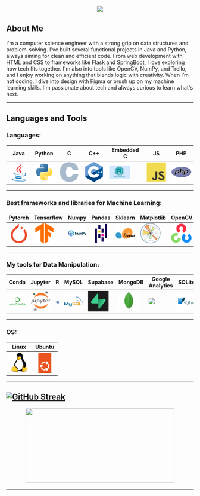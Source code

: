 <p align="center">
  <img src="https://capsule-render.vercel.app/api?type=venom&height=220&section=header&text=I%20am%20%0Ashroumith&fontSize=50&fontAlignY=40&color=0:8871e5,100:b678c4&stroke=b678c4" />
</p>


## About Me    
I'm a computer science engineer with a strong grip on data structures and problem-solving. I've built several functional projects in Java and Python, always aiming for clean and efficient code. From web development with HTML and CSS to frameworks like Flask and SpringBoot, I love exploring how tech fits together. I'm also into tools like OpenCV, NumPy, and Trello, and I enjoy working on anything that blends logic with creativity. When I’m not coding, I dive into design with Figma or brush up on my machine learning skills. I'm passionate about tech and always curious to learn what's next.

---

## Languages and Tools 

### Languages:

| Java | Python | C | C++ | Embedded C | JS | PHP |
|--------|----|-----|------|------------|-----|-----|
 | <img src="https://github.com/devicons/devicon/blob/master/icons/java/java-original.svg" width="55"/> |<img src="https://github.com/devicons/devicon/blob/master/icons/python/python-original.svg" width="55"/> | <img src="https://github.com/devicons/devicon/blob/master/icons/c/c-original.svg" width="55"/> | <img src="https://github.com/devicons/devicon/blob/master/icons/cplusplus/cplusplus-original.svg" width="55"/> | <img src="https://raw.githubusercontent.com/shroumith-simha/assets/main/embedded-c.png" width="55"/> | <img src="https://github.com/devicons/devicon/blob/master/icons/javascript/javascript-original.svg" width="55"/> | <img src="https://github.com/devicons/devicon/blob/master/icons/php/php-original.svg" width="55"/> |

---

### Best frameworks and libraries for Machine Learning:

| Pytorch | Tensorflow | Numpy | Pandas | Sklearn | Matplotlib | OpenCV |
|--------|------------|--------|--------|---------|------------|--------|
| <img src="https://github.com/devicons/devicon/blob/master/icons/pytorch/pytorch-original.svg" width="55"/> | <img src="https://github.com/devicons/devicon/blob/master/icons/tensorflow/tensorflow-original.svg" width="55"/> | <img src="https://github.com/devicons/devicon/blob/master/icons/numpy/numpy-original-wordmark.svg" width="55"/> | <img src="https://github.com/devicons/devicon/blob/master/icons/pandas/pandas-original.svg" width="55"/> | <img src="https://github.com/devicons/devicon/blob/master/icons/scikitlearn/scikitlearn-original.svg" width="55"/> | <img src="https://github.com/devicons/devicon/blob/master/icons/matplotlib/matplotlib-original.svg" width="55"/> | <img src="https://github.com/devicons/devicon/blob/master/icons/opencv/opencv-original.svg" width="55"/> |

---

### My tools for Data Manipulation:

| Conda | Jupyter | R | MySQL | Supabase | MongoDB | Google Analytics | SQLite |
|--------|----------|------|--------|-----------|----------|-------------------|--------|
| <img src="https://github.com/devicons/devicon/blob/master/icons/anaconda/anaconda-original-wordmark.svg" width="55"/> | <img src="https://github.com/devicons/devicon/blob/master/icons/jupyter/jupyter-original-wordmark.svg" width="55"/> | <img src="https://github.com/devicons/devicon/blob/master/icons/r/r-original.svg" width="55"/> | <img src="https://github.com/devicons/devicon/blob/master/icons/mysql/mysql-original-wordmark.svg" width="55"/> | <img src="https://raw.githubusercontent.com/shroumith-simha/assets/main/supabase.png" alt="Supabase" width="55"/> | <img src="https://github.com/devicons/devicon/blob/master/icons/mongodb/mongodb-original.svg" width="55"/> | <img src="https://upload.wikimedia.org/wikipedia/commons/8/89/Logo_Google_Analytics.svg" width="110"/> | <img src="https://github.com/devicons/devicon/blob/master/icons/sqlite/sqlite-original-wordmark.svg" width="55"/> |

---

### OS:

| Linux | Ubuntu |
|--------|--------|
| <img src="https://github.com/devicons/devicon/blob/master/icons/linux/linux-original.svg" width="55"/> | <img src="https://github.com/devicons/devicon/blob/master/icons/ubuntu/ubuntu-original.svg" width="55"/> |

---
[![GitHub Streak](https://streak-stats.demolab.com?user=shroumith-simha&theme=dark)](https://git.io/streak-stats)
---
<p align="center">
  <img width="400" height="200" src="https://github-readme-stats.vercel.app/api/top-langs/?username=shroumith-simha&size_weight=0.15&count_weight=0.5&layout=compact&theme=vision-friendly-dark">
</p>

---

<div id="header" align="center">
  <img src="https://komarev.com/ghpvc/?username=shroumith-simha&style=for-the-badge&color=orange" alt=""/>
</div>

